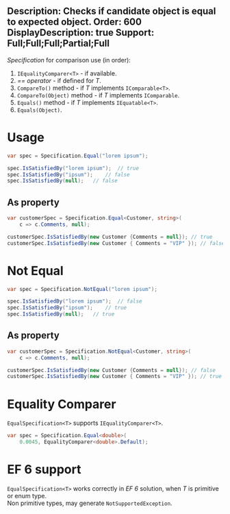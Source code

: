 Description: Checks if candidate object is equal to expected object.
Order: 600
DisplayDescription: true
Support: Full;Full;Full;Partial;Full
---

*Specification* for comparison use (in order):
1. `IEqualityComparer<T>` - if available.
2. *== operator* - if defined for *T*.
3. `CompareTo()` method - if *T* implements `IComparable<T>`.
4. `CompareTo(Object)` method - if *T* implements `IComparable`.
5. `Equals()` method - if *T* implements `IEquatable<T>`.
6. `Equals(Object)`.

# Usage

```csharp
var spec = Specification.Equal("lorem ipsum");

spec.IsSatisfiedBy("lorem ipsum");  // true
spec.IsSatisfiedBy("ipsum");    // false
spec.IsSatisfiedBy(null);   // false
```

## As property

```csharp
var customerSpec = Specification.Equal<Customer, string>(
    c => c.Comments, null);

customerSpec.IsSatisfiedBy(new Customer {Comments = null}); // true
customerSpec.IsSatisfiedBy(new Customer { Comments = "VIP" }); // false
```

# Not Equal

```csharp
var spec = Specification.NotEqual("lorem ipsum");

spec.IsSatisfiedBy("lorem ipsum");  // false
spec.IsSatisfiedBy("ipsum");    // true
spec.IsSatisfiedBy(null);   // true
```

## As property

```csharp
var customerSpec = Specification.NotEqual<Customer, string>(
    c => c.Comments, null);

customerSpec.IsSatisfiedBy(new Customer {Comments = null}); // false
customerSpec.IsSatisfiedBy(new Customer { Comments = "VIP" }); // true
```

# Equality Comparer

`EqualSpecification<T>` supports `IEqualityComparer<T>`.

```csharp
var spec = Specification.Equal<double>(
    0.0045, EqualityComparer<double>.Default);
```

# EF 6 support

`EqualSpecification<T>` works correctly in *EF 6* solution, when *T* is primitive or enum type.  
Non primitive types, may generate `NotSupportedException`.